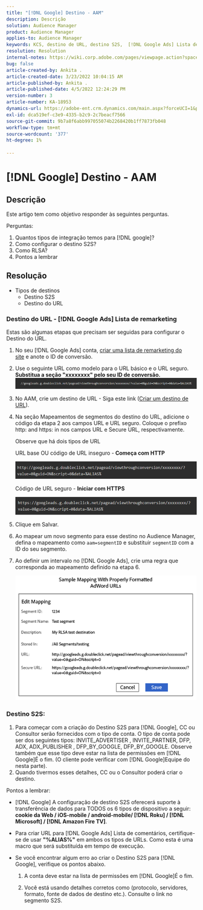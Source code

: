 ```yaml
---
title: "[!DNL Google] Destino - AAM"
description: Descrição
solution: Audience Manager
product: Audience Manager
applies-to: Audience Manager
keywords: KCS, destino de URL, destino S2S,  [!DNL Google Ads] Lista de remarketing
resolution: Resolution
internal-notes: https://wiki.corp.adobe.com/pages/viewpage.action?spaceKey=MCPI&title=Google+-+AAM+Destination
bug: false
article-created-by: Ankita .
article-created-date: 3/23/2022 10:04:15 AM
article-published-by: Ankita .
article-published-date: 4/5/2022 12:24:29 PM
version-number: 3
article-number: KA-18953
dynamics-url: https://adobe-ent.crm.dynamics.com/main.aspx?forceUCI=1&pagetype=entityrecord&etn=knowledgearticle&id=70af1f97-90aa-ec11-983f-000d3a349120
exl-id: dca519ef-c3e9-4335-b2c9-2c7beacf7566
source-git-commit: 9b7a8f6abb997055074b2268420b1ff7873fb048
workflow-type: tm+mt
source-wordcount: '377'
ht-degree: 1%

---
```


# [!DNL Google] Destino - AAM

## Descrição

Este artigo tem como objetivo responder às seguintes perguntas.

Perguntas:

1. Quantos tipos de integração temos para [!DNL google]?
1. Como configurar o destino S2S?
1. Como RLSA?
1. Pontos a lembrar

## Resolução

- Tipos de destinos
   - Destino S2S
   - Destino do URL

### Destino do URL - [!DNL Google Ads] Lista de remarketing

Estas são algumas etapas que precisam ser seguidas para configurar o Destino do URL.

1. No seu [!DNL Google Ads] conta, [criar uma lista de remarketing do site](https://support.google.com/adwords/answer/2454064?hl=en) e anote o ID de conversão.

1. Use o seguinte URL como modelo para o URL básico e o URL seguro. <b>Substitua a seção &quot;xxxxxxxx&quot; pelo seu ID de conversão.</b>![](assets/d548e9c4-67aa-ec11-983f-000d3a349120.png)

1. No AAM, crie um destino de URL - Siga este link ([Criar um destino de URL](https://experienceleague.adobe.com/docs/audience-manager/user-guide/features/destinations/custom-destinations/create-url-destination.html?lang=en)).

1. Na seção Mapeamentos de segmentos do destino do URL, adicione o código da etapa 2 aos campos URL e URL seguro. Coloque o prefixo http: and https: in nos campos URL e Secure URL, respectivamente.

   Observe que há dois tipos de URL

   URL base OU código de URL inseguro -<b> Começa com HTTP</b>

   ![](assets/d73cf7d9-69aa-ec11-983f-000d3a349523.png)

   Código de URL seguro - <b>Iniciar com HTTPS</b>

   ![](assets/141662e3-69aa-ec11-983f-000d3a349523.png)

1. Clique em Salvar.

1. Ao mapear um novo segmento para esse destino no Audience Manager, defina o mapeamento como `aam=segmentID` e substituir `segmentID` com a ID do seu segmento.

1. Ao definir um intervalo no [!DNL Google Ads], crie uma regra que corresponda ao mapeamento definido na etapa 6.

   ![](assets/64abac91-6aaa-ec11-983f-000d3a349523.png)

### Destino S2S:

1. Para começar com a criação do Destino S2S para [!DNL Google], CC ou Consultor serão fornecidos com o tipo de conta. O tipo de conta pode ser dos seguintes tipos: INVITE_ADVERTISER , INVITE_PARTNER, DFP, ADX, ADX_PUBLISHER , DFP_BY_GOOGLE, DFP_BY_GOOGLE. Observe também que esse tipo deve estar na lista de permissões em [!DNL Google]É o fim. (O cliente pode verificar com [!DNL Google]Equipe do nesta parte).
1. Quando tivermos esses detalhes, CC ou o Consultor poderá criar o destino.

Pontos a lembrar:

- [!DNL Google] A configuração de destino S2S oferecerá suporte à transferência de dados para TODOS os 6 tipos de dispositivo a seguir:  <b>cookie da Web / iOS-mobile / android-mobile/ [!DNL Roku] / [!DNL Microsoft] / [!DNL Amazon Fire TV]</b>.

- Para criar URL para [!DNL Google Ads] Lista de comentários, certifique-se de usar <b>&quot;%ALIAS%&quot;</b> em ambos os tipos de URLs. Como esta é uma macro que será substituída em tempo de execução.

- Se você encontrar algum erro ao criar o Destino S2S para [!DNL Google], verifique os pontos abaixo.

   1. A conta deve estar na lista de permissões em [!DNL Google]É o fim.

   1. Você está usando detalhes corretos como (protocolo, servidores, formato, fonte de dados de destino etc.). Consulte o link no segmento S2S.
